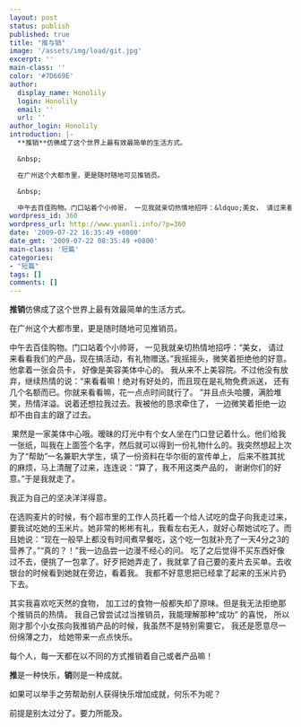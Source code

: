 ```yaml
---
layout: post
status: publish
published: true
title: "推与销"
image: '/assets/img/load/git.jpg'
excerpt: ''
main-class: ''
color: '#7D669E'
author:
  display_name: Honolily
  login: Honolily
  email: ''
  url: ''
author_login: Honolily
introduction: |-
  **推销**仿佛成了这个世界上最有效最简单的生活方式。

  &nbsp;

  在广州这个大都市里，更是随时随地可见推销员。 

  &nbsp;

  中午去百佳购物。门口站着个小帅哥， 一见我就亲切热情地招呼：&ldquo;美女， 请过来看看我们的产品，现在搞活动，有礼物赠送。&rdquo;我摇摇头，微笑着拒绝他的好意。他拿着一张会员卡， 好像是美容美体中心的。 我从来不上美容院。不过他没有放弃，继续热情的说：&ldquo;来看看嘛！绝对有好处的，而且现在是礼物免费派送， 还有几个名额而已。你就来看看嘛，花一点点时间就行了。 &rdquo;并且点头哈腰，满脸堆笑，热情洋溢。说着还想拉我过去。我被他的恳求牵住了， 一边微笑着拒绝一边却不由自主的跟了过去。
wordpress_id: 360
wordpress_url: http://www.yuanli.info/?p=360
date: '2009-07-22 16:35:49 +0800'
date_gmt: '2009-07-22 08:35:49 +0800'
main-class: '短篇'
categories:
- "短篇"
tags: []
comments: []
---
```

**推销**仿佛成了这个世界上最有效最简单的生活方式。

在广州这个大都市里，更是随时随地可见推销员。 

中午去百佳购物。门口站着个小帅哥， 一见我就亲切热情地招呼：&ldquo;美女， 请过来看看我们的产品，现在搞活动，有礼物赠送。&rdquo;我摇摇头，微笑着拒绝他的好意。他拿着一张会员卡， 好像是美容美体中心的。 我从来不上美容院。不过他没有放弃，继续热情的说：&ldquo;来看看嘛！绝对有好处的，而且现在是礼物免费派送， 还有几个名额而已。你就来看看嘛，花一点点时间就行了。 &rdquo;并且点头哈腰，满脸堆笑，热情洋溢。说着还想拉我过去。我被他的恳求牵住了， 一边微笑着拒绝一边却不由自主的跟了过去。

&nbsp;果然是一家美体中心哦。暧昧的灯光中有个女人坐在门口登记着什么。他们给我一张纸，叫我在上面签个名字，然后就可以得到一份礼物什么的。我突然想起上次为了&ldquo;帮助&rdquo;一名兼职大学生，填了一份资料在华尔街的宣传单上， 后来不胜其扰的麻烦，马上清醒了过来，连连说：&ldquo;算了，我不用这类产品的， 谢谢你们的好意。&rdquo;于是我就走了。 &nbsp;&nbsp;

我正为自己的坚决洋洋得意。 

在选购麦片的时候，有个超市里的工作人员托着一个给人试吃的盘子向我走过来，要我试吃她的玉米片。她非常的彬彬有礼，我看左右无人，就好心帮她试吃了。而且她说：&ldquo;现在一般早上都没有时间煮早餐吃，这个吃一包就补充了一天4分之3的营养了。&rdquo;&ldquo;真的？！&rdquo;我一边品尝一边漫不经心的问。 吃了之后觉得不买东西好像过不去，便挑了一包拿了。好歹把她弄走了，我就拿了自己要的麦片去买单。去收银台的时候看到她就在旁边，看着我。 我都不好意思把已经拿了起来的玉米片扔下去。 &nbsp;

其实我喜欢吃天然的食物， 加工过的食物一般都失却了原味。但是我无法拒绝那个推销员的热情。 我自己曾尝试过当推销员，我能理解那种&ldquo;成功&rdquo; 的喜悦， 所以刚才那个小女孩向我推销产品的时候，我虽然不是特别需要它， 我还是愿意尽一份绵薄之力， 给她带来一点点快乐。 &nbsp;

每个人，每一天都在以不同的方式推销着自己或者产品嘛！ 

**推**是一种快乐，**销**则是一种成就。 

如果可以举手之劳帮助别人获得快乐增加成就，何乐不为呢？ &nbsp;&nbsp;

前提是别太过分了。要力所能及。

